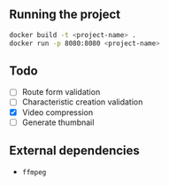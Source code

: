 ## Running the project

```bash
docker build -t <project-name> .
docker run -p 8080:8080 <project-name>
```

## Todo

- [ ] Route form validation
- [ ] Characteristic creation validation
- [x] Video compression
- [ ] Generate thumbnail

## External dependencies

- `ffmpeg`
